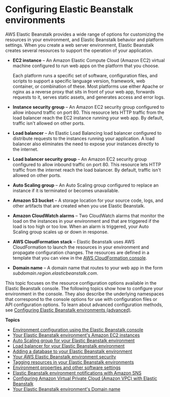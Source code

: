 # Configuring Elastic Beanstalk environments<a name="customize-containers"></a>

AWS Elastic Beanstalk provides a wide range of options for customizing the resources in your environment, and Elastic Beanstalk behavior and platform settings\. When you create a web server environment, Elastic Beanstalk creates several resources to support the operation of your application\.
+ **EC2 instance** – An Amazon Elastic Compute Cloud \(Amazon EC2\) virtual machine configured to run web apps on the platform that you choose\.

  Each platform runs a specific set of software, configuration files, and scripts to support a specific language version, framework, web container, or combination of these\. Most platforms use either Apache or nginx as a reverse proxy that sits in front of your web app, forwards requests to it, serves static assets, and generates access and error logs\.
+ **Instance security group** – An Amazon EC2 security group configured to allow inbound traffic on port 80\. This resource lets HTTP traffic from the load balancer reach the EC2 instance running your web app\. By default, traffic isn't allowed on other ports\.
+ **Load balancer** – An Elastic Load Balancing load balancer configured to distribute requests to the instances running your application\. A load balancer also eliminates the need to expose your instances directly to the internet\.
+ **Load balancer security group** – An Amazon EC2 security group configured to allow inbound traffic on port 80\. This resource lets HTTP traffic from the internet reach the load balancer\. By default, traffic isn't allowed on other ports\.
+ **Auto Scaling group** – An Auto Scaling group configured to replace an instance if it is terminated or becomes unavailable\.
+ **Amazon S3 bucket** – A storage location for your source code, logs, and other artifacts that are created when you use Elastic Beanstalk\.
+ **Amazon CloudWatch alarms** – Two CloudWatch alarms that monitor the load on the instances in your environment and that are triggered if the load is too high or too low\. When an alarm is triggered, your Auto Scaling group scales up or down in response\.
+ **AWS CloudFormation stack** – Elastic Beanstalk uses AWS CloudFormation to launch the resources in your environment and propagate configuration changes\. The resources are defined in a template that you can view in the [AWS CloudFormation console](https://console.aws.amazon.com/cloudformation)\.
+ **Domain name** – A domain name that routes to your web app in the form **subdomain*\.*region*\.elasticbeanstalk\.com*\.

This topic focuses on the resource configuration options available in the Elastic Beanstalk console\. The following topics show how to configure your environment in the console\. They also describe the underlying namespaces that correspond to the console options for use with configuration files or API configuration options\. To learn about advanced configuration methods, see [Configuring Elastic Beanstalk environments \(advanced\)](beanstalk-environment-configuration-advanced.md)\.

**Topics**
+ [Environment configuration using the Elastic Beanstalk console](environments-cfg-console.md)
+ [Your Elastic Beanstalk environment's Amazon EC2 instances](using-features.managing.ec2.md)
+ [Auto Scaling group for your Elastic Beanstalk environment](using-features.managing.as.md)
+ [Load balancer for your Elastic Beanstalk environment](using-features.managing.elb.md)
+ [Adding a database to your Elastic Beanstalk environment](using-features.managing.db.md)
+ [Your AWS Elastic Beanstalk environment security](using-features.managing.security.md)
+ [Tagging resources in your Elastic Beanstalk environments](using-features.tagging.md)
+ [Environment properties and other software settings](environments-cfg-softwaresettings.md)
+ [Elastic Beanstalk environment notifications with Amazon SNS](using-features.managing.sns.md)
+ [Configuring Amazon Virtual Private Cloud \(Amazon VPC\) with Elastic Beanstalk](using-features.managing.vpc.md)
+ [Your Elastic Beanstalk environment's Domain name](customdomains.md)